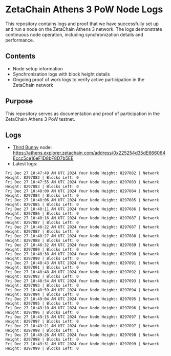 # ZetaChain Athens 3 PoW Node Logs
This repository contains logs and proof that we have successfully set up and run a node on the ZetaChain Athens 3 network. The logs demonstrate continuous node operation, including synchronization details and performance.

## Contents
- Node setup information
- Synchronization logs with block height details
- Ongoing proof of work logs to verify active participation in the ZetaChain network

## Purpose
This repository serves as documentation and proof of participation in the ZetaChain Athens 3 PoW testnet.

## Logs

- [Third Bunny](https://thirdbunny.xyz/) node: https://athens.explorer.zetachain.com/address/0x225254d35dE666064Eccc5ce16eF1D8bF8D7b5EE
- Latest logs:
```
Fri Dec 27 10:47:49 AM UTC 2024 Your Node Height: 8297082 | Network Height: 8297082 | Blocks Left: 0
Fri Dec 27 10:47:55 AM UTC 2024 Your Node Height: 8297083 | Network Height: 8297083 | Blocks Left: 0
Fri Dec 27 10:48:00 AM UTC 2024 Your Node Height: 8297084 | Network Height: 8297084 | Blocks Left: 0
Fri Dec 27 10:48:06 AM UTC 2024 Your Node Height: 8297085 | Network Height: 8297085 | Blocks Left: 0
Fri Dec 27 10:48:11 AM UTC 2024 Your Node Height: 8297086 | Network Height: 8297086 | Blocks Left: 0
Fri Dec 27 10:48:16 AM UTC 2024 Your Node Height: 8297087 | Network Height: 8297087 | Blocks Left: 0
Fri Dec 27 10:48:22 AM UTC 2024 Your Node Height: 8297087 | Network Height: 8297087 | Blocks Left: 0
Fri Dec 27 10:48:27 AM UTC 2024 Your Node Height: 8297088 | Network Height: 8297088 | Blocks Left: 0
Fri Dec 27 10:48:32 AM UTC 2024 Your Node Height: 8297089 | Network Height: 8297089 | Blocks Left: 0
Fri Dec 27 10:48:38 AM UTC 2024 Your Node Height: 8297090 | Network Height: 8297090 | Blocks Left: 0
Fri Dec 27 10:48:43 AM UTC 2024 Your Node Height: 8297091 | Network Height: 8297091 | Blocks Left: 0
Fri Dec 27 10:48:48 AM UTC 2024 Your Node Height: 8297092 | Network Height: 8297092 | Blocks Left: 0
Fri Dec 27 10:48:54 AM UTC 2024 Your Node Height: 8297093 | Network Height: 8297093 | Blocks Left: 0
Fri Dec 27 10:48:59 AM UTC 2024 Your Node Height: 8297094 | Network Height: 8297094 | Blocks Left: 0
Fri Dec 27 10:49:04 AM UTC 2024 Your Node Height: 8297095 | Network Height: 8297095 | Blocks Left: 0
Fri Dec 27 10:49:10 AM UTC 2024 Your Node Height: 8297096 | Network Height: 8297096 | Blocks Left: 0
Fri Dec 27 10:49:15 AM UTC 2024 Your Node Height: 8297097 | Network Height: 8297097 | Blocks Left: 0
Fri Dec 27 10:49:21 AM UTC 2024 Your Node Height: 8297097 | Network Height: 8297098 | Blocks Left: 1
Fri Dec 27 10:49:26 AM UTC 2024 Your Node Height: 8297098 | Network Height: 8297098 | Blocks Left: 0
Fri Dec 27 10:49:31 AM UTC 2024 Your Node Height: 8297099 | Network Height: 8297099 | Blocks Left: 0
```
